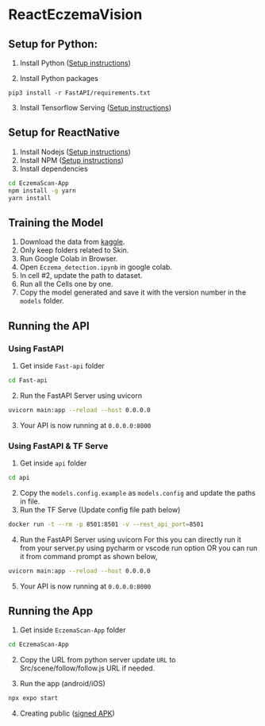 # ReactEczemaVision

## Setup for Python:

1. Install Python ([Setup instructions](https://wiki.python.org/moin/BeginnersGuide))

2. Install Python packages

```
pip3 install -r FastAPI/requirements.txt
```

3. Install Tensorflow Serving ([Setup instructions](https://www.tensorflow.org/tfx/serving/setup))

## Setup for ReactNative

1. Install Nodejs ([Setup instructions](https://nodejs.org/en/download/package-manager/))
2. Install NPM ([Setup instructions](https://www.npmjs.com/get-npm))
3. Install dependencies

```bash
cd EczemaScan-App
npm install -g yarn
yarn install
```
## Training the Model

1. Download the data from [kaggle](https://www.kaggle.com/arjuntejaswi/plant-village).
2. Only keep folders related to Skin.
3. Run Google Colab in Browser.
4. Open `Eczema_detection.ipynb` in google colab.
5. In cell #2, update the path to dataset.
6. Run all the Cells one by one.
7. Copy the model generated and save it with the version number in the `models` folder.

## Running the API

### Using FastAPI

1. Get inside `Fast-api` folder
```bash
cd Fast-api
```
2. Run the FastAPI Server using uvicorn
```bash
uvicorn main:app --reload --host 0.0.0.0
```
3. Your API is now running at `0.0.0.0:8000`

### Using FastAPI & TF Serve

1. Get inside `api` folder

```bash
cd api
```

2. Copy the `models.config.example` as `models.config` and update the paths in file.
3. Run the TF Serve (Update config file path below)

```bash
docker run -t --rm -p 8501:8501 -v --rest_api_port=8501 
```

4. Run the FastAPI Server using uvicorn
   For this you can directly run it from your server.py  using pycharm or vscode run option
   OR you can run it from command prompt as shown below,

```bash
uvicorn main:app --reload --host 0.0.0.0
```

5. Your API is now running at `0.0.0.0:8000`

## Running the App

1. Get inside `EczemaScan-App` folder

```bash
cd EczemaScan-App
```

2. Copy the URL from python server update `URL` to Src/scene/follow/follow.js URL if needed.

3. Run the app (android/iOS)

```bash
npx expo start
```

4. Creating public ([signed APK](https://reactnative.dev/docs/signed-apk-android))
